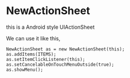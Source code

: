 # NewActionSheet
this is a Android style UIActionSheet

We can use it like this,

	NewActionSheet as = new NewActionSheet(this);
    as.addItems(ITEMS);
    as.setItemClickListener(this);
    as.setCancelableOnTouchMenuOutside(true);
    as.showMenu();

